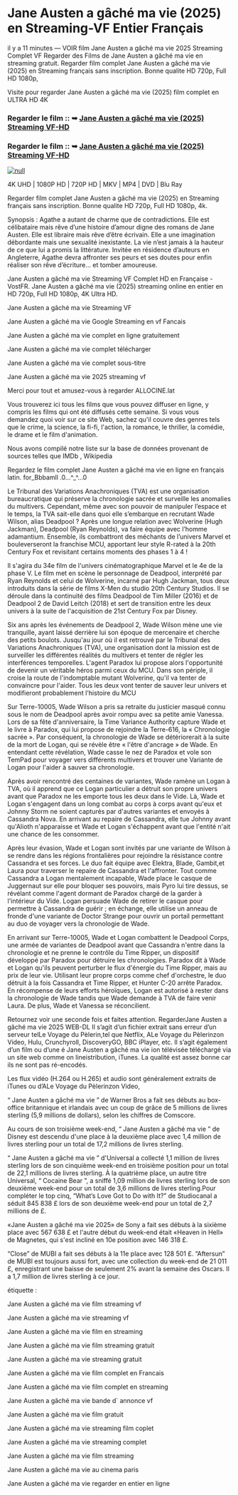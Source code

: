 # Jane Austen a gâché ma vie (2025) en Streaming-VF Entier Français

il y a 11 minutes — VOIR film Jane Austen a gâché ma vie 2025 Streaming Complet VF Regarder des Films de Jane Austen a gâché ma vie en streaming gratuit. Regarder film complet Jane Austen a gâché ma vie (2025) en Streaming français sans inscription. Bonne qualite HD 720p, Full HD 1080p,

Visite pour regarder Jane Austen a gâché ma vie (2025) film complet en ULTRA HD 4K

### Regarder le film :: ➥ [Jane Austen a gâché ma vie (2025) Streaming VF-HD](https://t.co/OQQPYo7CqX)

### Regarder le film :: ➥ [Jane Austen a gâché ma vie (2025) Streaming VF-HD](https://t.co/OQQPYo7CqX)

[![null](https://static.wixstatic.com/media/855a25_043b5abeb4ae4d35ac003198e7fe56ed~mv2.gif)](https://t.co/OQQPYo7CqX)

4K UHD | 1080P HD | 720P HD | MKV | MP4 | DVD | Blu Ray

Regarder film complet Jane Austen a gâché ma vie (2025) en Streaming français sans inscription. Bonne qualite HD 720p, Full HD 1080p, 4k.

Synopsis : Agathe a autant de charme que de contradictions. Elle est célibataire mais rêve d’une histoire d’amour digne des romans de Jane Austen. Elle est libraire mais rêve d’être écrivain. Elle a une imagination débordante mais une sexualité inexistante. La vie n’est jamais à la hauteur de ce que lui a promis la littérature. Invitée en résidence d’auteurs en Angleterre, Agathe devra affronter ses peurs et ses doutes pour enfin réaliser son rêve d’écriture… et tomber amoureuse.

Jane Austen a gâché ma vie Streaming VF Complet HD en Française - VostFR. Jane Austen a gâché ma vie (2025) streaming online en entier en HD 720p, Full HD 1080p, 4K Ultra HD.

Jane Austen a gâché ma vie Streaming VF

Jane Austen a gâché ma vie Google Streaming en vf Fancais

Jane Austen a gâché ma vie complet en ligne gratuitement

Jane Austen a gâché ma vie complet télécharger

Jane Austen a gâché ma vie complet sous-titre

Jane Austen a gâché ma vie 2025 streaming vf

Merci pour tout et amusez-vous à regarder ALLOCINE.lat

Vous trouverez ici tous les films que vous pouvez diffuser en ligne, y compris les films qui ont été diffusés cette semaine. Si vous vous demandez quoi voir sur ce site Web, sachez qu'il couvre des genres tels que le crime, la science, la fi-fi, l'action, la romance, le thriller, la comédie, le drame et le film d'animation.

Nous avons compilé notre liste sur la base de données provenant de sources telles que IMDb , Wikipedia

Regardez le film complet Jane Austen a gâché ma vie en ligne en français latin. for_Bbbamll .0...^_^...0

Le Tribunal des Variations Anachroniques (TVA) est une organisation bureaucratique qui préserve la chronologie sacrée et surveille les anomalies du multivers. Cependant, même avec son pouvoir de manipuler l’espace et le temps, la TVA sait-elle dans quoi elle s’embarque en recrutant Wade Wilson, alias Deadpool ? Après une longue relation avec Wolverine (Hugh Jackman), Deadpool (Ryan Reynolds), va faire équipe avec l’homme adamantium. Ensemble, ils combattront des méchants de l’univers Marvel et bouleverseront la franchise MCU, apportant leur style R-rated à la 20th Century Fox et revisitant certains moments des phases 1 à 4 !

Il s'agira du 34e film de l'univers cinématographique Marvel et le 4e de la phase V. Le film met en scène le personnage de Deadpool, interprété par Ryan Reynolds et celui de Wolverine, incarné par Hugh Jackman, tous deux introduits dans la série de films X-Men du studio 20th Century Studios. Il se déroule dans la continuité des films Deadpool de Tim Miller (2016) et de Deadpool 2 de David Leitch (2018) et sert de transition entre les deux univers à la suite de l'acquisition de 21st Century Fox par Disney.

Six ans après les événements de Deadpool 2, Wade Wilson mène une vie tranquille, ayant laissé derrière lui son époque de mercenaire et cherche des petits boulots. Jusqu'au jour où il est retrouvé par le Tribunal des Variations Anachroniques (TVA), une organisation dont la mission est de surveiller les différentes réalités du multivers et tenter de régler les interférences temporelles. L'agent Paradox lui propose alors l'opportunité de devenir un véritable héros parmi ceux du MCU. Dans son périple, il croise la route de l'indomptable mutant Wolverine, qu'il va tenter de convaincre pour l'aider. Tous les deux vont tenter de sauver leur univers et modifieront probablement l'histoire du MCU

Sur Terre-10005, Wade Wilson a pris sa retraite du justicier masqué connu sous le nom de Deadpool après avoir rompu avec sa petite amie Vanessa. Lors de sa fête d'anniversaire, la Time Variance Authority capture Wade et le livre à Paradox, qui lui propose de rejoindre la Terre-616, la « Chronologie sacrée ». Par conséquent, la chronologie de Wade se détériorerait à la suite de la mort de Logan, qui se révèle être « l'être d'ancrage » de Wade. En entendant cette révélation, Wade casse le nez de Paradox et vole son TemPad pour voyager vers différents multivers et trouver une Variante de Logan pour l'aider à sauver sa chronologie.

Après avoir rencontré des centaines de variantes, Wade ramène un Logan à TVA, où il apprend que ce Logan particulier a détruit son propre univers avant que Paradox ne les emporte tous les deux dans le Vide. Là, Wade et Logan s'engagent dans un long combat au corps à corps avant qu'eux et Johnny Storm ne soient capturés par d'autres variantes et envoyés à Cassandra Nova. En arrivant au repaire de Cassandra, elle tue Johnny avant qu'Alioth n'apparaisse et Wade et Logan s'échappent avant que l'entité n'ait une chance de les consommer.

Après leur évasion, Wade et Logan sont invités par une variante de Wilson à se rendre dans les régions frontalières pour rejoindre la résistance contre Cassandra et ses forces. Le duo fait équipe avec Elektra, Blade, Gambit,et Laura pour traverser le repaire de Cassandra et l'affronter. Tout comme Cassandra a Logan mentalement incapable, Wade place le casque de Juggernaut sur elle pour bloquer ses pouvoirs, mais Pyro lui tire dessus, se révélant comme l'agent dormant de Paradox chargé de la garder à l'intérieur du Vide. Logan persuade Wade de retirer le casque pour permettre à Cassandra de guérir ; en échange, elle utilise un anneau de fronde d'une variante de Doctor Strange pour ouvrir un portail permettant au duo de voyager vers la chronologie de Wade.

En arrivant sur Terre-10005, Wade et Logan combattent le Deadpool Corps, une armée de variantes de Deadpool avant que Cassandra n'entre dans la chronologie et ne prenne le contrôle du Time Ripper, un dispositif développé par Paradox pour détruire les chronologies. Paradox dit à Wade et Logan qu'ils peuvent perturber le flux d'énergie du Time Ripper, mais au prix de leur vie. Utilisant leur propre corps comme chef d'orchestre, le duo détruit à la fois Cassandra et Time Ripper, et Hunter C-20 arrête Paradox. En récompense de leurs efforts héroïques, Logan est autorisé à rester dans la chronologie de Wade tandis que Wade demande à TVA de faire venir Laura. De plus, Wade et Vanessa se réconcilient.

Retournez voir une seconde fois et faites attention. RegarderJane Austen a gâché ma vie 2025 WEB-DL Il s’agit d’un fichier extrait sans erreur d’un serveur telLe Voyage du Pèlerin,tel que Netflix, ALe Voyage du Pèlerinzon Video, Hulu, Crunchyroll, DiscoveryGO, BBC iPlayer, etc. Il s’agit également d’un film ou d’une é Jane Austen a gâché ma vie ion télévisée téléchargé via un site web comme on lineistribution, iTunes. La qualité est assez bonne car ils ne sont pas ré-encodés.

Les flux vidéo (H.264 ou H.265) et audio sont généralement extraits de iTunes ou d’ALe Voyage du Pèlerinzon Video,

“ Jane Austen a gâché ma vie ” de Warner Bros a fait ses débuts au box-office britannique et irlandais avec un coup de grâce de 5 millions de livres sterling (5,9 millions de dollars), selon les chiffres de Comscore.

Au cours de son troisième week-end, “ Jane Austen a gâché ma vie ” de Disney est descendu d'une place à la deuxième place avec 1,4 million de livres sterling pour un total de 17,2 millions de livres sterling.

“ Jane Austen a gâché ma vie ” d'Universal a collecté 1,1 million de livres sterling lors de son cinquième week-end en troisième position pour un total de 22,1 millions de livres sterling. À la quatrième place, un autre titre Universal, “ Cocaine Bear ”, a sniffé 1,09 million de livres sterling lors de son deuxième week-end pour un total de 3,6 millions de livres sterling.Pour compléter le top cinq, “What’s Love Got to Do with It?” de Studiocanal a séduit 845 838 £ lors de son deuxième week-end pour un total de 2,7 millions de £.

«Jane Austen a gâché ma vie 2025» de Sony a fait ses débuts à la sixième place avec 567 638 £ et l'autre début du week-end était «Heaven in Hell» de Magnetes, qui s'est incliné en 10e position avec 146 318 £.

“Close” de MUBI a fait ses débuts à la 11e place avec 128 501 £. “Aftersun” de MUBI est toujours aussi fort, avec une collection du week-end de 21 011 £, enregistrant une baisse de seulement 2% avant la semaine des Oscars. Il a 1,7 million de livres sterling à ce jour.

étiquette :

Jane Austen a gâché ma vie film streaming vf

Jane Austen a gâché ma vie streaming vf

Jane Austen a gâché ma vie film en streaming

Jane Austen a gâché ma vie film streaming gratuit

Jane Austen a gâché ma vie streaming gratuit

Jane Austen a gâché ma vie film complet en Francais

Jane Austen a gâché ma vie film complet en streaming

Jane Austen a gâché ma vie bande d` annonce vf

Jane Austen a gâché ma vie film gratuit

Jane Austen a gâché ma vie streaming film coplet

Jane Austen a gâché ma vie streaming complet

Jane Austen a gâché ma vie film streaming

Jane Austen a gâché ma vie au cinema paris

Jane Austen a gâché ma vie regarder en entier en ligne
